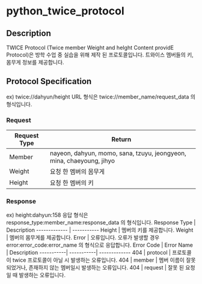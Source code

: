 # python_twice_protocol
## Description
TWICE Protocol (Twice member Weight and heIght Content providE Protocol)은 
방학 수업 중 실습을 위해 제작 된 프로토콜입니다.
트와이스 멤버들의 키, 몸무게 정보를 제공합니다.
## Protocol Specification

ex) twice://dahyun/height
URL 형식은 twice://member_name/request_data 의 형식입니다.
### Request

Request Type | Return
-------------| --------
Member | nayeon, dahyun, momo, sana, tzuyu, jeongyeon, mina, chaeyoung, jihyo
Weight | 요청 한 멤버의 몸무게
Height | 요청 한 멤버의 키
### Response

ex) height:dahyun:158
응답 형식은 response_type:member_name:response_data 의 형식입니다.
Response Type | Description
------------- | -----------
Height | 멤버의 키를 제공합니다.
Weight | 멤버의 몸무게를 제공합니다.
Error  | 오류입니다. 
오류가 발생할 경우 error:error_code:error_name 의 형식으로 응답합니다.
Error Code | Error Name | Description
-----------| -----------| -------------
404 | protocol | 프로토콜이 twice 프로토콜이 아닐 시 발생하는 오류입니다.
404 | member | 멤버 이름이 잘못되었거나, 존재하지 않는 멤버일시 발생하는 오류입니다.
404 | request | 잘못 된 요청일 때 발생하는 오류입니다.